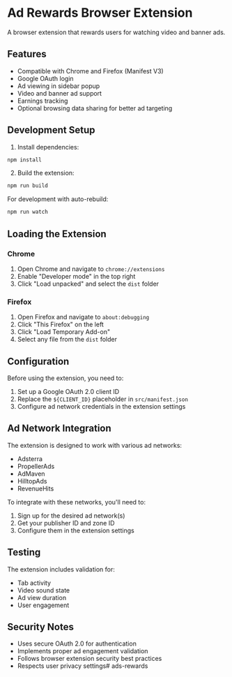 # Ad Rewards Browser Extension

A browser extension that rewards users for watching video and banner ads.

## Features

- Compatible with Chrome and Firefox (Manifest V3)
- Google OAuth login
- Ad viewing in sidebar popup
- Video and banner ad support
- Earnings tracking
- Optional browsing data sharing for better ad targeting

## Development Setup

1. Install dependencies:
```bash
npm install
```

2. Build the extension:
```bash
npm run build
```

For development with auto-rebuild:
```bash
npm run watch
```

## Loading the Extension

### Chrome
1. Open Chrome and navigate to `chrome://extensions`
2. Enable "Developer mode" in the top right
3. Click "Load unpacked" and select the `dist` folder

### Firefox
1. Open Firefox and navigate to `about:debugging`
2. Click "This Firefox" on the left
3. Click "Load Temporary Add-on"
4. Select any file from the `dist` folder

## Configuration

Before using the extension, you need to:

1. Set up a Google OAuth 2.0 client ID
2. Replace the `${CLIENT_ID}` placeholder in `src/manifest.json`
3. Configure ad network credentials in the extension settings

## Ad Network Integration

The extension is designed to work with various ad networks:
- Adsterra
- PropellerAds
- AdMaven
- HilltopAds
- RevenueHits

To integrate with these networks, you'll need to:
1. Sign up for the desired ad network(s)
2. Get your publisher ID and zone ID
3. Configure them in the extension settings

## Testing

The extension includes validation for:
- Tab activity
- Video sound state
- Ad view duration
- User engagement

## Security Notes

- Uses secure OAuth 2.0 for authentication
- Implements proper ad engagement validation
- Follows browser extension security best practices
- Respects user privacy settings# ads-rewards
